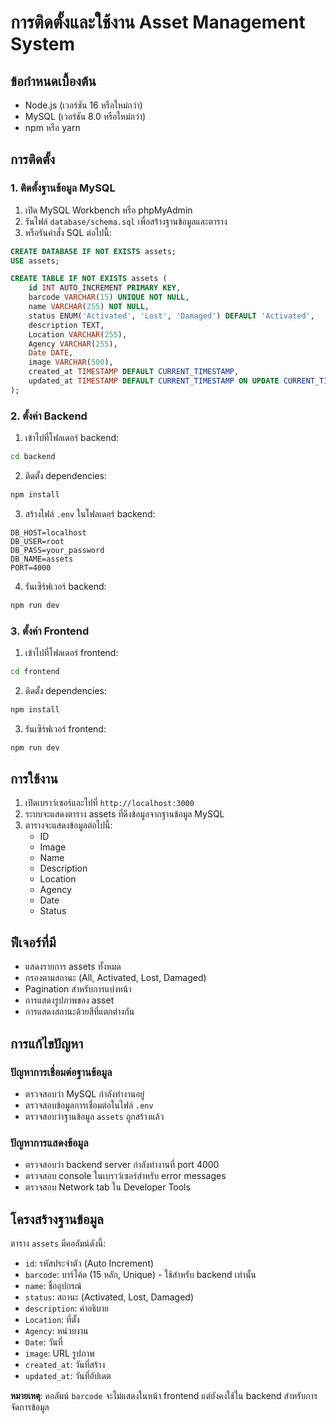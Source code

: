 # การติดตั้งและใช้งาน Asset Management System

## ข้อกำหนดเบื้องต้น

- Node.js (เวอร์ชัน 16 หรือใหม่กว่า)
- MySQL (เวอร์ชัน 8.0 หรือใหม่กว่า)
- npm หรือ yarn

## การติดตั้ง

### 1. ติดตั้งฐานข้อมูล MySQL

1. เปิด MySQL Workbench หรือ phpMyAdmin
2. รันไฟล์ `database/schema.sql` เพื่อสร้างฐานข้อมูลและตาราง
3. หรือรันคำสั่ง SQL ต่อไปนี้:

```sql
CREATE DATABASE IF NOT EXISTS assets;
USE assets;

CREATE TABLE IF NOT EXISTS assets (
    id INT AUTO_INCREMENT PRIMARY KEY,
    barcode VARCHAR(15) UNIQUE NOT NULL,
    name VARCHAR(255) NOT NULL,
    status ENUM('Activated', 'Lost', 'Damaged') DEFAULT 'Activated',
    description TEXT,
    Location VARCHAR(255),
    Agency VARCHAR(255),
    Date DATE,
    image VARCHAR(500),
    created_at TIMESTAMP DEFAULT CURRENT_TIMESTAMP,
    updated_at TIMESTAMP DEFAULT CURRENT_TIMESTAMP ON UPDATE CURRENT_TIMESTAMP
);
```

### 2. ตั้งค่า Backend

1. เข้าไปที่โฟลเดอร์ backend:

```bash
cd backend
```

2. ติดตั้ง dependencies:

```bash
npm install
```

3. สร้างไฟล์ `.env` ในโฟลเดอร์ backend:

```env
DB_HOST=localhost
DB_USER=root
DB_PASS=your_password
DB_NAME=assets
PORT=4000
```

4. รันเซิร์ฟเวอร์ backend:

```bash
npm run dev
```

### 3. ตั้งค่า Frontend

1. เข้าไปที่โฟลเดอร์ frontend:

```bash
cd frontend
```

2. ติดตั้ง dependencies:

```bash
npm install
```

3. รันเซิร์ฟเวอร์ frontend:

```bash
npm run dev
```

## การใช้งาน

1. เปิดเบราว์เซอร์และไปที่ `http://localhost:3000`
2. ระบบจะแสดงตาราง assets ที่ดึงข้อมูลจากฐานข้อมูล MySQL
3. ตารางจะแสดงข้อมูลต่อไปนี้:
   - ID
   - Image
   - Name
   - Description
   - Location
   - Agency
   - Date
   - Status

## ฟีเจอร์ที่มี

- แสดงรายการ assets ทั้งหมด
- กรองตามสถานะ (All, Activated, Lost, Damaged)
- Pagination สำหรับการแบ่งหน้า
- การแสดงรูปภาพของ asset
- การแสดงสถานะด้วยสีที่แตกต่างกัน

## การแก้ไขปัญหา

### ปัญหาการเชื่อมต่อฐานข้อมูล

- ตรวจสอบว่า MySQL กำลังทำงานอยู่
- ตรวจสอบข้อมูลการเชื่อมต่อในไฟล์ `.env`
- ตรวจสอบว่าฐานข้อมูล `assets` ถูกสร้างแล้ว

### ปัญหาการแสดงข้อมูล

- ตรวจสอบว่า backend server กำลังทำงานที่ port 4000
- ตรวจสอบ console ในเบราว์เซอร์สำหรับ error messages
- ตรวจสอบ Network tab ใน Developer Tools

## โครงสร้างฐานข้อมูล

ตาราง `assets` มีคอลัมน์ดังนี้:

- `id`: รหัสประจำตัว (Auto Increment)
- `barcode`: บาร์โค้ด (15 หลัก, Unique) - ใช้สำหรับ backend เท่านั้น
- `name`: ชื่ออุปกรณ์
- `status`: สถานะ (Activated, Lost, Damaged)
- `description`: คำอธิบาย
- `Location`: ที่ตั้ง
- `Agency`: หน่วยงาน
- `Date`: วันที่
- `image`: URL รูปภาพ
- `created_at`: วันที่สร้าง
- `updated_at`: วันที่อัปเดต

**หมายเหตุ**: คอลัมน์ `barcode` จะไม่แสดงในหน้า frontend แต่ยังคงใช้ใน backend สำหรับการจัดการข้อมูล
